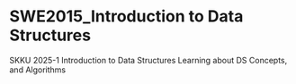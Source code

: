 # SWE2015_Introduction to Data Structures
SKKU 2025-1 Introduction to Data Structures
Learning about DS Concepts, and Algorithms
